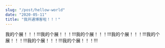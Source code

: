 ```yaml
---
slug: "/post/hellow-world"
date: "2020-05-11"
title: "我开通博客啦！！！"
---
```



我的个展！！！!!!我的个展！！！!!!我的个展！！！!!!我的个展！！！!!!我的个展！！！!!!我的个展！！！!!!我的个展！！！!!!
